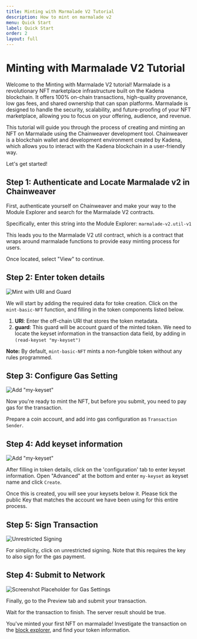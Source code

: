 ```yaml
---
title: Minting with Marmalade V2 Tutorial
description: How to mint on marmalade v2
menu: Quick Start
label: Quick Start
order: 2
layout: full
---
```


# Minting with Marmalade V2 Tutorial

Welcome to the Minting with Marmalade V2 tutorial! Marmalade is a revolutionary
NFT marketplace infrastructure built on the Kadena blockchain. It offers 100%
on-chain transactions, high-quality provenance, low gas fees, and shared
ownership that can span platforms. Marmalade is designed to handle the security,
scalability, and future-proofing of your NFT marketplace, allowing you to focus
on your offering, audience, and revenue.

This tutorial will guide you through the process of creating and minting an NFT
on Marmalade using the Chainweaver development tool. Chainweaver is a blockchain
wallet and development environment created by Kadena, which allows you to
interact with the Kadena blockchain in a user-friendly way.

Let's get started!

## Step 1: Authenticate and Locate Marmalade v2 in Chainweaver

First, authenticate yourself on Chainweaver and make your way to the Module
Explorer and search for the Marmalade V2 contracts.

Specifically, enter this string into the Module Explorer: `marmalade-v2.util-v1`

This leads you to the Marmalade V2 util contract, which is a contract that wraps
around marmalade functions to provide easy minting process for users.

Once located, select "View" to continue.

## Step 2: Enter token details

![Mint with URI and Guard](/assets/marmalade/mint_1.png)

We will start by adding the required data for toke creation. Click on the
`mint-basic-NFT` function, and filling in the token components listed below.

1. **URI**: Enter the off-chain URI that stores the token metadata.
2. **guard**: This guard will be account guard of the minted token. We need to
   locate the keyset information in the transaction data field, by adding in
   `(read-keyset "my-keyset")`

**Note:** By default, `mint-basic-NFT` mints a non-fungible token without any
rules programmed.

## Step 3: Configure Gas Setting

![Add "my-keyset"](/assets/marmalade/mint_gas.png)

Now you're ready to mint the NFT, but before you submit, you need to pay gas for
the transaction.

Prepare a coin account, and add into gas configuration as `Transaction Sender`.

## Step 4: Add keyset information

![Add "my-keyset"](/assets/marmalade/mint_keyset.png)

After filling in token details, click on the 'configuration' tab to enter keyset
information. Open "Advanced" at the bottom and enter `my-keyset` as keyset name
and click `Create`.

Once this is created, you will see your keysets below it. Please tick the public
Key that matches the account we have been using for this entire process.

## Step 5: Sign Transaction

![Unrestricted Signing](/assets/marmalade/mint_unrestricted_signing.png)

For simplicity, click on unrestricted signing. Note that this requires the key
to also sign for the gas payment.

## Step 4: Submit to Network

![Screenshot Placeholder for Gas Settings](/assets/marmalade/mint_submit.png)

Finally, go to the Preview tab and submit your transaction.

Wait for the transaction to finish. The server result should be true.

You've minted your first NFT on marmalade! Investigate the transaction on the
[block explorer](https://explorer.chainweb.com), and find your token information.
